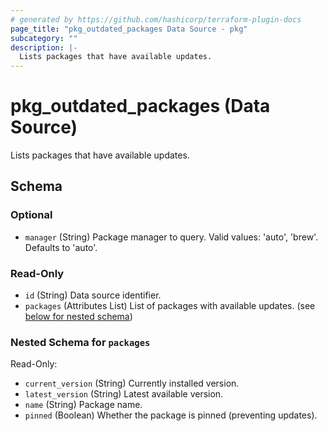 ```yaml
---
# generated by https://github.com/hashicorp/terraform-plugin-docs
page_title: "pkg_outdated_packages Data Source - pkg"
subcategory: ""
description: |-
  Lists packages that have available updates.
---
```


# pkg_outdated_packages (Data Source)

Lists packages that have available updates.



<!-- schema generated by tfplugindocs -->
## Schema

### Optional

- `manager` (String) Package manager to query. Valid values: 'auto', 'brew'. Defaults to 'auto'.

### Read-Only

- `id` (String) Data source identifier.
- `packages` (Attributes List) List of packages with available updates. (see [below for nested schema](#nestedatt--packages))

<a id="nestedatt--packages"></a>
### Nested Schema for `packages`

Read-Only:

- `current_version` (String) Currently installed version.
- `latest_version` (String) Latest available version.
- `name` (String) Package name.
- `pinned` (Boolean) Whether the package is pinned (preventing updates).
